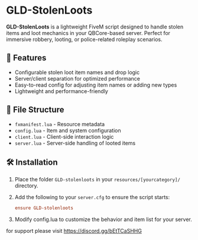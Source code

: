 # GLD-StolenLoots

**GLD-StolenLoots** is a lightweight FiveM script designed to handle stolen items and loot mechanics in your QBCore-based server. Perfect for immersive robbery, looting, or police-related roleplay scenarios.

## 🌟 Features

- Configurable stolen loot item names and drop logic
- Server/client separation for optimized performance
- Easy-to-read config for adjusting item names or adding new types
- Lightweight and performance-friendly

## 📂 File Structure

- `fxmanifest.lua` - Resource metadata
- `config.lua` - Item and system configuration
- `client.lua` - Client-side interaction logic
- `server.lua` - Server-side handling of looted items

## 🛠️ Installation

1. Place the folder `GLD-stolenloots` in your `resources/[yourcategory]/` directory.

2. Add the following to your `server.cfg` to ensure the script starts:

   ```cfg
   ensure GLD-stolenloots

3. Modify config.lua to customize the behavior and item list for your server.

for support please visit 
https://discord.gg/bEtTCaSHHG